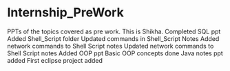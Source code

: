 # Internship_PreWork
PPTs of the topics covered as pre work.
This is Shikha.
Completed SQL ppt
Added Shell_Script folder
Updated commands in Shell_Script Notes
Added network commands to Shell Script notes
Updated network commands to Shell Script notes
Added OOP ppt
Basic OOP concepts done
Java notes ppt added
First eclipse project added
